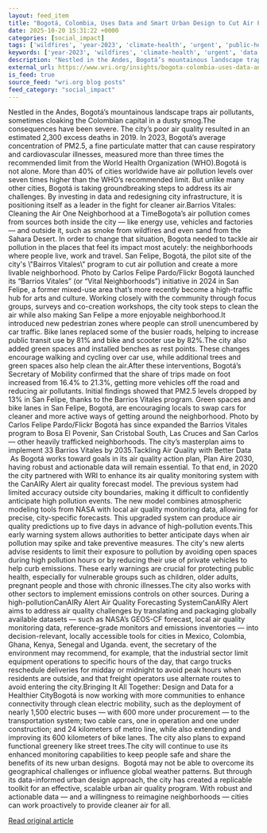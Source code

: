 ```yaml
---
layout: feed_item
title: "Bogotá, Colombia, Uses Data and Smart Urban Design to Cut Air Pollution"
date: 2025-10-20 15:31:22 +0000
categories: [social_impact]
tags: ['wildfires', 'year-2023', 'climate-health', 'urgent', 'public-health', 'extreme-weather']
keywords: ['year-2023', 'wildfires', 'climate-health', 'urgent', 'data', 'uses', 'colombia', 'public-health']
description: "Nestled in the Andes, Bogotá’s mountainous landscape traps air pollutants, sometimes cloaking the Colombian capital in a dusty smog"
external_url: https://www.wri.org/insights/bogota-colombia-uses-data-and-smart-urban-design-cut-air-pollution
is_feed: true
source_feed: "wri.org blog posts"
feed_category: "social_impact"
---
```


Nestled in the Andes, Bogotá’s mountainous landscape traps air pollutants, sometimes cloaking the Colombian capital in a dusty smog.The consequences have been severe. The city’s poor air quality resulted in an estimated 2,300 excess deaths in 2019. In 2023, Bogotá’s average concentration of PM2.5, a fine particulate matter that can cause respiratory and cardiovascular illnesses, measured more than three times the recommended limit from the World Health Organization (WHO).Bogotá is not alone. More than 40% of cities worldwide have air pollution levels over seven times higher than the WHO’s recommended limit. But unlike many other cities, Bogotá is taking groundbreaking steps to address its air challenges. By investing in data and redesigning city infrastructure, it is positioning itself as a leader in the fight for cleaner air.Barrios Vitales: Cleaning the Air One Neighborhood at a TimeBogota’s air pollution comes from sources both inside the city — like energy use, vehicles and factories — and outside it, such as smoke from wildfires and even sand from the Sahara Desert. In order to change that situation, Bogota needed to tackle air pollution in the places that feel its impact most acutely: the neighborhoods where people live, work and travel. San Felipe, Bogotá, the pilot site of the city's \\"Bairros Vitales\\" program to cut air pollution and create a more livable neighborhood. Photo by Carlos Felipe Pardo/Flickr Bogotá launched its “Barrios Vitales” (or “Vital Neighborhoods”) initiative in 2024 in San Felipe, a former mixed-use area that’s more recently become a high-traffic hub for arts and culture. Working closely with the community through focus groups, surveys and co-creation workshops, the city took steps to clean the air while also making San Felipe a more enjoyable neighborhood.It introduced new pedestrian zones where people can stroll unencumbered by car traffic. Bike lanes replaced some of the busier roads, helping to increase public transit use by 81% and bike and scooter use by 82%.The city also added green spaces and installed benches as rest points. These changes encourage walking and cycling over car use, while additional trees and green spaces also help clean the air.After these interventions, Bogotá’s Secretary of Mobility confirmed that the share of trips made on foot increased from 16.4% to 21.3%, getting more vehicles off the road and reducing air pollutants. Initial findings showed that PM2.5 levels dropped by 13% in San Felipe, thanks to the Barrios Vitales program. Green spaces and bike lanes in San Felipe, Bogotá, are encouraging locals to swap cars for cleaner and more active ways of getting around the neighborhood. Photo by Carlos Felipe Pardo/Flickr Bogotá has since expanded the Barrios Vitales program to Bosa El Povenir, San Cristobal South, Las Cruces and San Carlos — other heavily trafficked neighborhoods. The city’s masterplan aims to implement 33 Barrios Vitales by 2035.Tackling Air Quality with Better Data &nbsp;As Bogotá works toward goals in its air quality action plan, Plan Aire 2030, having robust and actionable data will remain essential. To that end, in 2020 the city partnered with WRI to enhance its air quality monitoring system with the CanAIRy Alert air quality forecast model. The previous system had limited accuracy outside city boundaries, making it difficult to confidently anticipate high pollution events. The new model combines atmospheric modeling tools from NASA with local air quality monitoring data, allowing for precise, city-specific forecasts. This upgraded system can produce air quality predictions up to five days in advance of high-pollution events.This early warning system allows authorities to better anticipate days when air pollution may spike and take preventive measures. The city's new alerts advise residents to limit their exposure to pollution by avoiding open spaces during high pollution hours or by reducing their use of private vehicles to help curb emissions. These early warnings are crucial for protecting public health, especially for vulnerable groups such as children, older adults, pregnant people and those with chronic illnesses.The city also works with other sectors to implement emissions controls on other sources. During a high-pollutionCanAIRy Alert Air Quality Forecasting SystemCanAIRy Alert aims to address air quality challenges by translating and packaging globally available datasets — such as NASA’s GEOS-CF forecast, local air quality monitoring data, reference-grade monitors and emissions inventories — into decision-relevant, locally accessible tools for cities in Mexico, Colombia, Ghana, Kenya, Senegal and Uganda.&nbsp;event, the secretary of the environment may recommend, for example, that the industrial sector limit equipment operations to specific hours of the day, that cargo trucks reschedule deliveries for midday or midnight to avoid peak hours when residents are outside, and that freight operators use alternate routes to avoid entering the city.Bringing It All Together: Design and Data for a Healthier CityBogotá is now working with more communities to enhance connectivity through clean electric mobility, such as the deployment of nearly 1,500 electric buses — with 600 more under procurement — to the transportation system; two cable cars, one in operation and one under construction; and 24 kilometers of metro line, while also extending and improving its 600 kilometers of bike lanes. The city also plans to expand functional greenery like street trees.The city will continue to use its enhanced monitoring capabilities to keep people safe and share the benefits of its new urban designs. &nbsp;Bogotá may not be able to overcome its geographical challenges or influence global weather patterns. But through its data-informed urban design approach, the city has created a replicable toolkit for an effective, scalable urban air quality program. With robust and actionable data — and a willingness to reimagine neighborhoods — cities can work proactively to provide cleaner air for all.&nbsp;

[Read original article](https://www.wri.org/insights/bogota-colombia-uses-data-and-smart-urban-design-cut-air-pollution)
